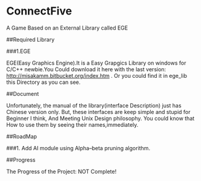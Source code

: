 ﻿ConnectFive
===========

A Game Based on an External Library called EGE

##Required Library

###1.EGE

EGE(Easy Graphics Engine).It is a Easy Grapgics Library on windows for C/C++ newbie.You Could download it here with the 
last version: http://misakamm.bitbucket.org/index.htm . Or you could find it in ege_lib this Directory as you can see. 

##Document

Unfortunately, the manual of the library(interface Description) just has Chinese version only. But, these interfaces are keep simple and stupid for Beginner I think, And Meeting Unix Design philosophy. You could know that How to use them by seeing 
their names,immediately.

##RoadMap

###1. Add AI module using Alpha–beta pruning algorithm.

##Progress

The Progress of the Project: NOT Complete!

